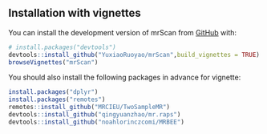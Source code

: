 
<!-- README.md is generated from README.Rmd. Please edit that file -->

## Installation with vignettes

You can install the development version of mrScan from
[GitHub](https://github.com/) with:

``` r
# install.packages("devtools")
devtools::install_github("YuxiaoRuoyao/mrScan",build_vignettes = TRUE)
browseVignettes("mrScan")
```

You should also install the following packages in advance for vignette:

``` r
install.packages("dplyr")
install.packages("remotes")
remotes::install_github("MRCIEU/TwoSampleMR")
devtools::install_github("qingyuanzhao/mr.raps")
devtools::install_github("noahlorinczcomi/MRBEE")
```

